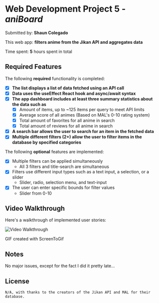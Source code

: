 # Web Development Project 5 - *aniBoard*

Submitted by: **Shaun Colegado**

This web app: **filters anime from the Jikan API and aggregates data**

Time spent: **5** hours spent in total

## Required Features

The following **required** functionality is completed:

- [X] **The list displays a list of data fetched using an API call**
- [X] **Data uses the useEffect React hook and async/await syntax**
- [X] **The app dashboard includes at least three summary statistics about the data such as**
  - [X] Amount of items, up to ~125 items per query to meet API limits
  - [X] Average score of all animes (Based on MAL's 0-10 rating system)
  - [X] Total amount of favorites for all anime in search
  - [X] Total amount of reviews for all anime in search
- [X] **A search bar allows the user to search for an item in the fetched data**
- [X] **Multiple different filters (2+) allow the user to filter items in the database by specified categories**

The following **optional** features are implemented:

- [X] Multiple filters can be applied simultaneously
    - All 3 filters and title-search are simultaneous
- [X] Filters use different input types such as a text input, a selection, or a slider
    - Slider, radio, selection menu, and text-input
- [X] The user can enter specific bounds for filter values
    - Slider from 0-10

## Video Walkthrough

Here's a walkthrough of implemented user stories:

<img src='\walkthrough.gif' title='Video Walkthrough' width='' alt='Video Walkthrough' />

GIF created with ScreenToGif

## Notes

No major issues, except for the fact I did it pretty late...

## License

    N/A, with thanks to the creators of the Jikan API and MAL for their database.

